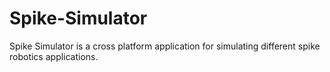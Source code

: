 # Spike-Simulator
Spike Simulator is a cross platform application for simulating different spike robotics applications.
